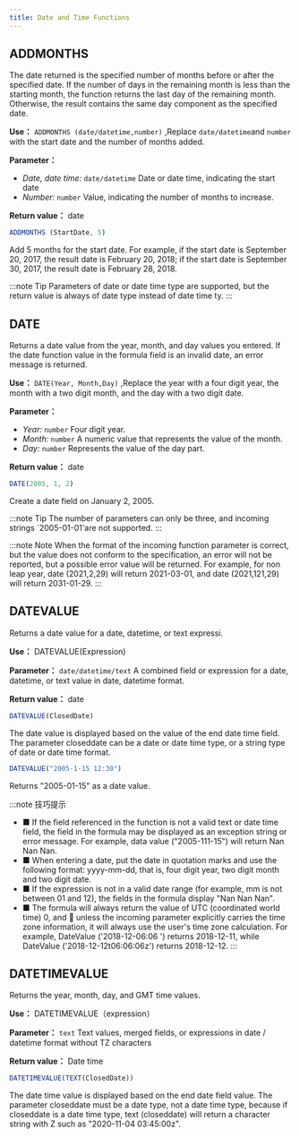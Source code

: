```yaml
---
title: Date and Time Functions
---
```


## ADDMONTHS

The date returned is the specified number of months before or after the specified date. If the number of days in the remaining month is less than the starting month, the function returns the last day of the remaining month. Otherwise, the result contains the same day component as the specified date.

**Use：** `ADDMONTHS (date/datetime,number)` ,Replace `date/datetime`and `number` with the start date and the number of months added.

**Parameter：**

- *Date, date time:* `date/datetime`
Date or date time, indicating the start date
- *Number:* `number`
Value, indicating the number of months to increase.

**Return value：** date

```js
ADDMONTHS (StartDate, 5)
```

Add 5 months for the start date. For example, if the start date is September 20, 2017, the result date is February 20, 2018; if the start date is September 30, 2017, the result date is February 28, 2018.

:::note Tip
Parameters of date or date time type are supported, but the return value is always of date type instead of date time ty.
:::

## DATE

Returns a date value from the year, month, and day values you entered. If the date function value in the formula field is an invalid date, an error message is returned.

**Use：** `DATE(Year, Month,Day)` ,Replace the year with a four digit year, the month with a two digit month, and the day with a two digit date.

**Parameter：**

- *Year:* `number`
Four digit year.
- *Month:* `number`
A numeric value that represents the value of the month.
- *Day:* `number`
Represents the value of the day part.

**Return value：** date

```js
DATE(2005, 1, 2)
```

Create a date field on January 2, 2005.

:::note Tip
The number of parameters can only be three, and incoming strings `2005-01-01'are not supported.
:::

:::note Note
When the format of the incoming function parameter is correct, but the value does not conform to the specification, an error will not be reported, but a possible error value will be returned. For example, for non leap year, date (2021,2,29) will return 2021-03-01, and date (2021,121,29) will return 2031-01-29.
:::

## DATEVALUE

Returns a date value for a date, datetime, or text expressi.

**Use：** DATEVALUE(Expression)

**Parameter：** `date/datetime/text`
A combined field or expression for a date, datetime, or text value in date, datetime format.

**Return value：** date

```js
DATEVALUE(ClosedDate)
```

The date value is displayed based on the value of the end date time field. The parameter closeddate can be a date or date time type, or a string type of date or date time format.

```js
DATEVALUE("2005-1-15 12:30")
```

Returns "2005-01-15" as a date value.

:::note 技巧提示

- ■ If the field referenced in the function is not a valid text or date time field, the field in the formula may be displayed as an exception string or error message. For example, data value ("2005-111-15") will return Nan Nan Nan.
- ■ When entering a date, put the date in quotation marks and use the following format: yyyy-mm-dd, that is, four digit year, two digit month and two digit date.
- ■ If the expression is not in a valid date range (for example, mm is not between 01 and 12), the fields in the formula display "Nan Nan Nan".
- ■ The formula will always return the value of UTC (coordinated world time) 0, and  unless the incoming parameter explicitly carries the time zone information, it will always use the user's time zone calculation. For example, DateValue ('2018-12-06:06 ') returns 2018-12-11, while DateValue ('2018-12-12t06:06:06z') returns 2018-12-12.
:::

## DATETIMEVALUE

Returns the year, month, day, and GMT time values.

**Use：** DATETIMEVALUE（expression）

**Parameter：** `text`
Text values, merged fields, or expressions in date / datetime format without TZ characters

**Return value：** Date time

```js
DATETIMEVALUE(TEXT(ClosedDate))
```

The date time value is displayed based on the end date field value. The parameter closeddate must be a date type, not a date time type, because if closeddate is a date time type, text (closeddate) will return a character string with Z such as "2020-11-04 03:45:00z".

